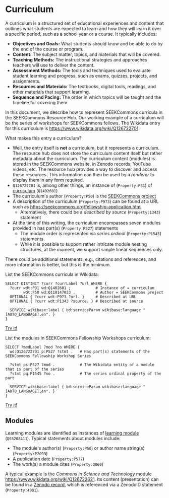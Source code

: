 # Curriculum

A curriculum is a structured set of educational experiences and content that outlines what students are expected to learn and how they will learn it over a specific period, such as a school year or a course. It typically includes:

- **Objectives and Goals:** What students should know and be able to do by the end of the course or program.
- **Content:** The subject matter, topics, and materials that will be covered.
- **Teaching Methods:** The instructional strategies and approaches teachers will use to deliver the content.
- **Assessment Methods:** The tools and techniques used to evaluate student learning and progress, such as exams, quizzes, projects, and assignments.
- **Resources and Materials:** The textbooks, digital tools, readings, and other materials that support learning.
- **Sequence and Pacing:** The order in which topics will be taught and the timeline for covering them.

In this document, we describe how to represent SEEKCommons curricula in the SEEKCommons Resource Hub. Our working example of a curriculum will be the series of workshops for SEEKCommons fellows. The Wikidata entry for this curriculum is https://www.wikidata.org/wiki/Q126722701.

What makes this entry a curriculum?

- Well, the entry itself is **not** a curriculum, but it represents a curriculum. The resource hub does not store the curriculum content itself but rather metadata about the curriculum. The curriculum content (modules) is stored in the SEEKCommons website, in Zenodo records, YouTube videos, etc. The resource hub provides a way to discover and access these resources. This information can then be used by a *renderer* to display them in any form required.
- `Q126722701` is, among other things, an instance of (`Property:P31`) of [curriculum](https://www.wikidata.org/wiki/Q1402601) (`Q1402601`)
- The curriculum's author (`Property:P50`) is the [SEEKCommons project](https://www.wikidata.org/wiki/Q118147033)
- A description of the curriculum (`Property:P973`) can be found at a URL such as https://seekcommons.org/fellowship-application.html
  - Alternatively, there could be a *described by source* (`Property:1343`) statement
- At the time of this writing, the curriculum encompasses seven modules provided in has part(s) (`Property:P527`) statements
  - The module order is represented via *series ordinal* (`Property:P1545`) statements.
  - While it is possible to support rather intricate module nesting structures, at the moment, we support simple linear sequences only.

There could be additional statements, e.g., citations and references, and more information is better, but this is the minimum.

List the SEEKCommons curricula in Wikidata:

```sparql
SELECT DISTINCT ?curr ?currLabel ?url WHERE {
  ?curr wdt:P31 wd:Q1402601 ;           # Instance of = curriculum
        wdt:P50 wd:Q118147033 .         # Author = SEEKCommons project
  OPTIONAL { ?curr wdt:P973 ?url. }     # Described at URL
  OPTIONAL { ?curr wdt:P1343 ?source. } # Described at source 
  
  SERVICE wikibase:label { bd:serviceParam wikibase:language "[AUTO_LANGUAGE],en". }
}
```
[Try it!](https://query.wikidata.org/#SELECT%20DISTINCT%20%3Fcurr%20%3FcurrLabel%20%3Furl%20%3Fsource%20WHERE%20%7B%0A%20%20%3Fcurr%20wdt%3AP31%20wd%3AQ1402601%20%3B%20%20%20%20%20%20%20%20%20%20%20%23%20Instance%20of%20%3D%20curriculum%0A%20%20%20%20%20%20%20%20wdt%3AP50%20wd%3AQ118147033%20.%20%20%20%20%20%20%20%20%20%23%20Author%20%3D%20SEEKCommons%20project%0A%20%20OPTIONAL%20%7B%20%3Fcurr%20wdt%3AP973%20%3Furl.%20%7D%20%20%20%20%20%23%20Described%20at%20URL%0A%20%20OPTIONAL%20%7B%20%3Fcurr%20wdt%3AP1343%20%3Fsource.%20%7D%20%23%20Described%20at%20source%20%0A%20%20%0A%20%20SERVICE%20wikibase%3Alabel%20%7B%20bd%3AserviceParam%20wikibase%3Alanguage%20%22%5BAUTO_LANGUAGE%5D%2Cen%22.%20%7D%0A%7D)

List the modules in SEEKCommons Fellowship Workshops curriculum:

```sparql
SELECT ?modLabel ?mod ?no WHERE {
  wd:Q126722701 p:P527 ?stmt .   # Has part(s) statements of the SEEKCommons Fellowship Workshop Series
  
  ?stmt ps:P527 ?mod .           # The Wikidata entity of a module that is part of the series
  ?stmt pq:P1545 ?no .           # The series ordinal property of the part
  
  SERVICE wikibase:label { bd:serviceParam wikibase:language "[AUTO_LANGUAGE],en". }
}
```
[Try it!](https://query.wikidata.org/#SELECT%20%3FmodLabel%20%3Fmod%20%3Fno%20WHERE%20%7B%0A%20%20wd%3AQ126722701%20p%3AP527%20%3Fstmt%20.%20%20%20%23%20Has%20part%28s%29%20statements%20of%20the%20SEEKCommons%20Fellowship%20Workshop%20Series%0A%20%20%0A%20%20%3Fstmt%20ps%3AP527%20%3Fmod%20.%20%20%20%20%20%20%20%20%20%20%20%23%20The%20Wikidata%20entity%20of%20a%20module%20that%20is%20part%20of%20the%20series%0A%20%20%3Fstmt%20pq%3AP1545%20%3Fno%20.%20%20%20%20%20%20%20%20%20%20%20%23%20The%20series%20ordinal%20property%20of%20the%20part%0A%20%20%0A%20%20SERVICE%20wikibase%3Alabel%20%7B%20bd%3AserviceParam%20wikibase%3Alanguage%20%22%5BAUTO_LANGUAGE%5D%2Cen%22.%20%7D%0A%7D%0A)

## Modules

Learning modules are identified as instances of [learning module](https://www.wikidata.org/wiki/Q93208411) (`Q93208411`). Typical statements about modules include:

- The module's author(s) (`Property:P50`) or author name string(s) (`Property:P2093`)
- A publication date (`Property:P577`)
- The work(s) a module cites (`Property:2860`)

A typical example is the *Commons in Science and Technology* module https://www.wikidata.org/wiki/Q126722621. Its content (presentation) can be found in a [Zenodo record](https://zenodo.org/record/12162246), which is referenced via a ZenodoID statement (`Property:4901`).
